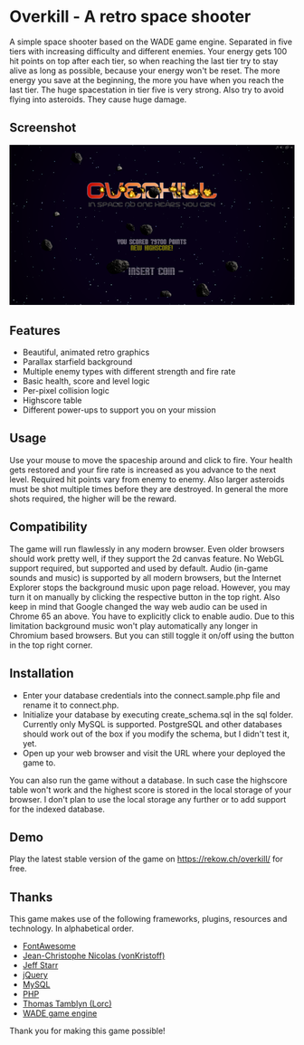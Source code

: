 # Overkill - A retro space shooter
A simple space shooter based on the WADE game engine. Separated in five tiers with increasing difficulty and different enemies. Your energy gets 100 hit points on top after each tier, so when reaching the last tier try to stay alive as long as possible, because your energy won't be reset. The more energy you save at the beginning, the more you have when you reach the last tier. The huge spacestation in tier five is very strong. Also try to avoid flying into asteroids. They cause huge damage.

## Screenshot
![title screen](screenshots/preview.png)

## Features
- Beautiful, animated retro graphics
- Parallax starfield background
- Multiple enemy types with different strength and fire rate
- Basic health, score and level logic
- Per-pixel collision logic
- Highscore table
- Different power-ups to support you on your mission

## Usage
Use your mouse to move the spaceship around and click to fire. Your health gets restored and your fire rate is increased as you advance to the next level. Required hit points vary from enemy to enemy. Also larger asteroids must be shot multiple times before they are destroyed. In general the more shots required, the higher will be the reward.

## Compatibility
The game will run flawlessly in any modern browser. Even older browsers should work pretty well, if they support the 2d canvas feature. No WebGL support required, but supported and used by default. Audio (in-game sounds and music) is supported by all modern browsers, but the Internet Explorer stops the background music upon page reload. However, you may turn it on manually by clicking the respective button in the top right. Also keep in mind that Google changed the way web audio can be used in Chrome 65 an above. You have to explicitly click to enable audio. Due to this limitation background music won't play automatically any longer in Chromium based browsers. But you can still toggle it on/off using the button in the top right corner.

## Installation
- Enter your database credentials into the connect.sample.php file and rename it to connect.php.
- Initialize your database by executing create_schema.sql in the sql folder. Currently only MySQL is supported. PostgreSQL and other databases should work out of the box if you modify the schema, but I didn't test it, yet.
- Open up your web browser and visit the URL where your deployed the game to.

You can also run the game without a database. In such case the highscore table won't work and the highest score is stored in the local storage of your browser. I don't plan to use the local storage any further or to add support for the indexed database. 

## Demo
Play the latest stable version of the game on https://rekow.ch/overkill/ for free.

## Thanks
This game makes use of the following frameworks, plugins, resources and technology. In alphabetical order.
- [FontAwesome](https://fontawesome.com)
- [Jean-Christophe Nicolas (vonKristoff)](http://bite-software.co.uk/starscroll/)
- [Jeff Starr](https://perishablepress.com/block-bad-queries/)
- [jQuery](https://jquery.com)
- [MySQL](https://mysql.com)
- [PHP](https://php.net)
- [Thomas Tamblyn (Lorc)](http://lorcblog.blogspot.com/)
- [WADE game engine](http://clockworkchilli.com)

Thank you for making this game possible!
